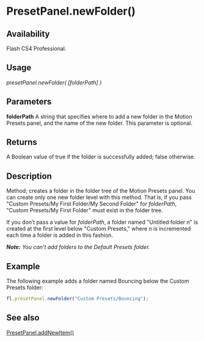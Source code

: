 # PresetPanel.newFolder()

## Availability

Flash CS4 Professional.

## Usage

*presetPanel.newFolder( [folderPath] )*

## Parameters

**folderPath** A string that specifies where to add a new folder in the Motion Presets panel, and the name of the new folder. This parameter is optional.

## Returns

A Boolean value of true if the folder is successfully added; false otherwise.

## Description

Method; creates a folder in the folder tree of the Motion Presets panel. You can create only one new folder level with this method. That is, if you pass "Custom Presets/My First Folder/My Second Folder" for *folderPath*, "Custom Presets/My First Folder" must exist in the folder tree.

If you don’t pass a value for *folderPath*, a folder named "Untitled folder *n*" is created at the first level below "Custom Presets," where *n* is incremented each time a folder is added in this fashion.

***Note:** You can’t add folders to the Default Presets folder.*

## Example

The following example adds a folder named Bouncing below the Custom Presets folder:

```javascript
fl.presetPanel.newFolder("Custom Presets/Bouncing");
```

## See also

[PresetPanel.addNewItem()](../PresetPanel_object/PresetPanel.md)
